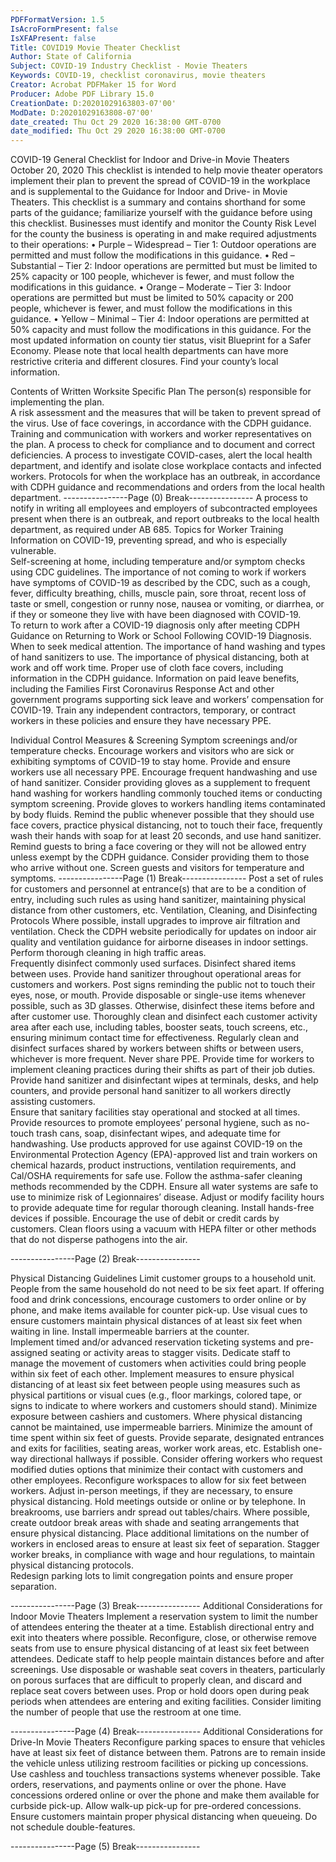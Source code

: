 ```yaml
---
PDFFormatVersion: 1.5
IsAcroFormPresent: false
IsXFAPresent: false
Title: COVID19 Movie Theater Checklist
Author: State of California
Subject: COVID-19 Industry Checklist - Movie Theaters
Keywords: COVID-19, checklist coronavirus, movie theaters
Creator: Acrobat PDFMaker 15 for Word
Producer: Adobe PDF Library 15.0
CreationDate: D:20201029163803-07'00'
ModDate: D:20201029163808-07'00'
date_created: Thu Oct 29 2020 16:38:00 GMT-0700
date_modified: Thu Oct 29 2020 16:38:00 GMT-0700
---
```

 
COVID-19 General Checklist 
for Indoor and Drive-in Movie Theaters  
October 20, 2020 
This checklist is intended to help movie theater operators implement their plan to prevent the 
spread of COVID-19 in the workplace and is supplemental to the Guidance for Indoor and Drive-
in Movie Theaters. This checklist is a summary and contains shorthand for some parts of the 
guidance; familiarize yourself with the guidance before using this checklist. 
Businesses must identify and monitor the County Risk Level for the county the business is 
operating in and make required adjustments to their operations: 
• Purple – Widespread – Tier 1: Outdoor operations are permitted and must 
follow the modifications in this guidance. 
• Red – Substantial – Tier 2: Indoor operations are permitted but must be limited to 
25% capacity or 100 people, whichever is fewer, and must follow the 
modifications in this guidance. 
• Orange – Moderate – Tier 3: Indoor operations are permitted but must be limited to 
50% capacity or 200 people, whichever is fewer, and must follow the modifications 
in this guidance. 
• Yellow – Minimal – Tier 4: Indoor operations are permitted at 50% capacity and 
must follow the modifications in this guidance. 
For the most updated information on county tier status, visit Blueprint for a Safer Economy. Please 
note that local health departments can have more restrictive criteria and different closures. Find 
your county’s local information. 
 
 Contents of Written Worksite Specific Plan 
  The person(s) responsible for implementing the plan.  
  A risk assessment and the measures that will be taken to prevent spread of the 
virus. 
  Use of face coverings, in accordance with the CDPH guidance. 
  Training and communication with workers and worker representatives on the plan. 
  A process to check for compliance and to document and correct deficiencies. 
  A process to investigate COVID-cases, alert the local health department, and 
identify and isolate close workplace contacts and infected workers. 
  Protocols for when the workplace has an outbreak, in accordance with CDPH 
guidance and recommendations and orders from the local health department. 
----------------Page (0) Break----------------
  A process to notify in writing all employees and employers of subcontracted 
employees present when there is an outbreak, and report outbreaks to the local 
health department, as required under AB 685. 
Topics for Worker Training 
  Information on COVID-19, preventing spread, and who is especially vulnerable.  
  Self-screening at home, including temperature and/or symptom checks using 
CDC guidelines. 
  The importance of not coming to work if workers have symptoms of COVID-19 as 
described by the CDC, such as a cough, fever, difficulty breathing, chills, muscle 
pain, sore throat, recent loss of taste or smell, congestion or runny nose, nausea or 
vomiting, or diarrhea, or if they or someone they live with have been diagnosed 
with COVID-19.  
  To return to work after a COVID-19 diagnosis only after meeting CDPH Guidance 
on Returning to Work or School Following COVID-19 Diagnosis. 
  When to seek medical attention. 
  The importance of hand washing and types of hand sanitizers to use. 
  The importance of physical distancing, both at work and off work time. 
  Proper use of cloth face covers, including information in the CDPH guidance. 
  Information on paid leave benefits, including the Families First Coronavirus 
Response Act and other government programs supporting sick leave and 
workers’ compensation for COVID-19. 
  Train any independent contractors, temporary, or contract workers in these 
policies and ensure they have necessary PPE. 
 
Individual Control Measures & Screening 
  Symptom screenings and/or temperature checks. 
  Encourage workers and visitors who are sick or exhibiting symptoms of COVID-19 
to stay home. 
  Provide and ensure workers use all necessary PPE. 
  Encourage frequent handwashing and use of hand sanitizer. 
  Consider providing gloves as a supplement to frequent hand washing for workers 
handling commonly touched items or conducting symptom screening. Provide 
gloves to workers handling items contaminated by body fluids. 
  Remind the public whenever possible that they should use face covers, practice 
physical distancing, not to touch their face, frequently wash their hands with soap 
for at least 20 seconds, and use hand sanitizer.  
  Remind guests to bring a face covering or they will not be allowed entry unless 
exempt by the CDPH guidance. Consider providing them to those who arrive 
without one. 
  Screen guests and visitors for temperature and symptoms. 
----------------Page (1) Break----------------
  Post a set of rules for customers and personnel at entrance(s) that are to be a 
condition of entry, including such rules as using hand sanitizer, maintaining 
physical distance from other customers, etc. 
Ventilation, Cleaning, and Disinfecting Protocols 
  Where possible, install upgrades to improve air filtration and ventilation. 
  Check the CDPH website periodically for updates on indoor air quality and 
ventilation guidance for airborne diseases in indoor settings. 
  Perform thorough cleaning in high traffic areas.  
  Frequently disinfect commonly used surfaces. 
  Disinfect shared items between uses. 
  Provide hand sanitizer throughout operational areas for customers and workers. 
  Post signs reminding the public not to touch their eyes, nose, or mouth. 
  Provide disposable or single-use items whenever possible, such as 3D glasses. 
Otherwise, disinfect these items before and after customer use. 
  Thoroughly clean and disinfect each customer activity area after each use, 
including tables, booster seats, touch screens, etc., ensuring minimum contact 
time for effectiveness. 
  Regularly clean and disinfect surfaces shared by workers between shifts or 
between users, whichever is more frequent. Never share PPE. 
  Provide time for workers to implement cleaning practices during their shifts as part 
of their job duties. 
  Provide hand sanitizer and disinfectant wipes at terminals, desks, and help 
counters, and provide personal hand sanitizer to all workers directly assisting 
customers.  
  Ensure that sanitary facilities stay operational and stocked at all times.  
  Provide resources to promote employees’ personal hygiene, such as no-touch 
trash cans, soap, disinfectant wipes, and adequate time for handwashing. 
  Use products approved for use against COVID-19 on the Environmental Protection 
Agency (EPA)-approved list and train workers on chemical hazards, product 
instructions, ventilation requirements, and Cal/OSHA requirements for safe use. 
Follow the asthma-safer cleaning methods recommended by the CDPH. 
  Ensure all water systems are safe to use to minimize risk of Legionnaires’ disease. 
  Adjust or modify facility hours to provide adequate time for regular thorough 
cleaning. 
  Install hands-free devices if possible. 
  Encourage the use of debit or credit cards by customers. 
  Clean floors using a vacuum with HEPA filter or other methods that do not 
disperse pathogens into the air. 
 
 
 
 
----------------Page (2) Break----------------
 
Physical Distancing Guidelines 
  Limit customer groups to a household unit. People from the same household do 
not need to be six feet apart. 
  If offering food and drink concessions, encourage customers to order online or by 
phone, and make items available for counter pick-up. Use visual cues to ensure 
customers maintain physical distances of at least six feet when waiting in line. 
Install impermeable barriers at the counter.  
  Implement timed and/or advanced reservation ticketing systems and pre-
assigned seating or activity areas to stagger visits. 
  Dedicate staff to manage the movement of customers when activities could 
bring people within six feet of each other. 
  Implement measures to ensure physical distancing of at least six feet between 
people using measures such as physical partitions or visual cues (e.g., floor 
markings, colored tape, or signs to indicate to where workers and customers 
should stand). 
  Minimize exposure between cashiers and customers. Where physical distancing 
cannot be maintained, use impermeable barriers. 
  Minimize the amount of time spent within six feet of guests. 
  Provide separate, designated entrances and exits for facilities, seating areas, 
worker work areas, etc. Establish one-way directional hallways if possible. 
  Consider offering workers who request modified duties options that minimize their 
contact with customers and other employees. 
  Reconfigure workspaces to allow for six feet between workers. 
  Adjust in-person meetings, if they are necessary, to ensure physical distancing. 
Hold meetings outside or online or by telephone. 
  In breakrooms, use barriers andr spread out tables/chairs. Where possible, create 
outdoor break areas with shade and seating arrangements that ensure physical 
distancing. 
  Place additional limitations on the number of workers in enclosed areas to ensure 
at least six feet of separation. 
  Stagger worker breaks, in compliance with wage and hour regulations, to 
maintain physical distancing protocols.  
  Redesign parking lots to limit congregation points and ensure proper 
separation.  
  
----------------Page (3) Break----------------
Additional Considerations for Indoor Movie 
Theaters 
  Implement a reservation system to limit the number of attendees entering the 
theater at a time. 
  Establish directional entry and exit into theaters where possible. 
  Reconfigure, close, or otherwise remove seats from use to ensure physical 
distancing of at least six feet between attendees. 
  Dedicate staff to help people maintain distances before and after screenings. 
  Use disposable or washable seat covers in theaters, particularly on porous 
surfaces that are difficult to properly clean, and discard and replace seat covers 
between uses. 
  Prop or hold doors open during peak periods when attendees are entering and 
exiting facilities. 
  Consider limiting the number of people that use the restroom at one time. 
  
----------------Page (4) Break----------------
Additional Considerations for Drive-In Movie 
Theaters 
  Reconfigure parking spaces to ensure that vehicles have at least six feet of 
distance between them. 
  Patrons are to remain inside the vehicle unless utilizing restroom facilities or picking 
up concessions. 
  Use cashless and touchless transactions systems whenever possible. Take orders, 
reservations, and payments online or over the phone. 
  Have concessions ordered online or over the phone and make them available for 
curbside pick-up. Allow walk-up pick-up for pre-ordered concessions. Ensure 
customers maintain proper physical distancing when queueing. 
  Do not schedule double-features. 
 
 
 
 
----------------Page (5) Break----------------
